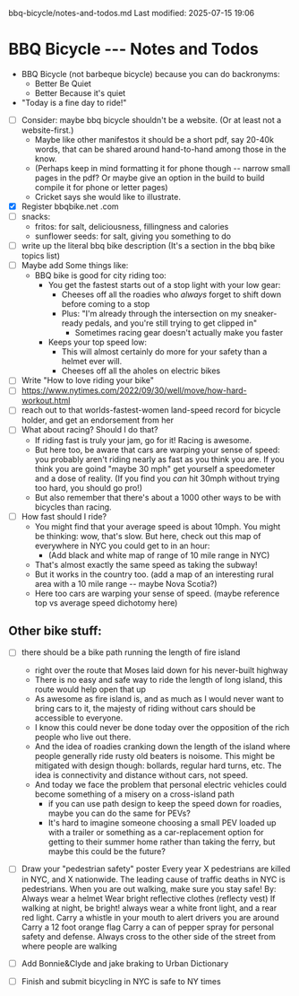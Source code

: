 bbq-bicycle/notes-and-todos.md
Last modified: 2025-07-15 19:06

# BBQ Bicycle --- Notes and Todos
* BBQ Bicycle (not barbeque bicycle) because you can do backronyms:
	* Better Be Quiet
	* Better Because it's quiet
* "Today is a fine day to ride!"
* [ ] Consider: maybe bbq bicycle shouldn't be a website. (Or at least not a website-first.)
	* Maybe like other manifestos it should be a short pdf, say 20-40k words, that can be shared around hand-to-hand among those in the know. 
	* (Perhaps keep in mind formatting it for phone though -- narrow small pages in the pdf? Or maybe give an option in the build to build compile it for phone or letter pages)
	* Cricket says she would like to illustrate.
* [X] Register bbqbike.net .com
* [ ] snacks:
    * fritos: for salt, deliciousness, fillingness and calories
    * sunflower seeds: for salt, giving you something to do
* [ ] write up the literal bbq bike description (It's a section in the bbq bike topics list)
* [ ] Maybe add Some things like:
	* BBQ bike is good for city riding too:
		* You get the fastest starts out of a stop light with your low gear:
			* Cheeses off all the roadies who *always* forget to shift down before coming to a stop
			* Plus: "I'm already through the intersection on my sneaker-ready pedals, and you're still trying to get clipped in"
				* Sometimes racing gear doesn't actually make you faster
		* Keeps your top speed low:
			* This will almost certainly do more for your safety than a helmet ever will.
			* Cheeses off all the aholes on electric bikes
* [ ] Write "How to love riding your bike"
* [ ] https://www.nytimes.com/2022/09/30/well/move/how-hard-workout.html
* [ ] reach out to that worlds-fastest-women land-speed record for bicycle holder, and get an endorsement from her
* [ ] What about racing? Should I do that?
	* If riding fast is truly your jam, go for it! Racing is awesome.
	* But here too, be aware that cars are warping your sense of speed: you probably aren't riding nearly as fast as you think you are. If you think you are goind "maybe 30 mph" get yourself a speedometer and a dose of reality. (If you find you _can_ hit 30mph without trying too hard, you should go pro!)
	* But also remember that there's about a 1000 other ways to be with bicycles than racing.
* [ ] How fast should I ride?
	* You might find that your average speed is about 10mph. You might be thinking: wow, that's slow. But here, check out this map of everywhere in NYC you could get to in an hour:
		* (Add black and white map of range of 10 mile range in NYC)
	* That's almost exactly the same speed as taking the subway!
	* But it works in the country too. (add a map of an interesting rural area with a 10 mile range -- maybe Nova Scotia?)
	* Here too cars are warping your sense of speed. (maybe reference top vs average speed dichotomy here)


## Other bike stuff:
* [ ] there should be a bike path running the length of fire island 
	* right over the route that Moses laid down for his never-built highway
	* There is no easy and safe way to ride the length of long island, this route would help open that up
	* As awesome as fire island is, and as much as I would never want to bring cars to it, the majesty of riding without cars should be accessible to everyone.
	* I know this could never be done today over the opposition of the rich people who live out there.
	* And the idea of roadies cranking down the length of the island where people generally ride rusty old beaters is noisome. This might be mitigated with design though: bollards, regular hard turns, etc. The idea is connectivity and distance without cars, not speed.
	* And today we face the problem that personal electric vehicles could become something of a misery on a cross-island path
		* if you can use path design to keep the speed down for roadies, maybe you can do the same for PEVs?
		* It's hard to imagine someone choosing a small PEV loaded up with a trailer or something as a car-replacement option for getting to their summer home rather than taking the ferry, but maybe this could be the future?
* [ ] Draw your "pedestrian safety" poster
	Every year X pedestrians are killed in NYC, and X nationwide. The leading cause of traffic deaths in NYC is pedestrians.
	When you are out walking, make sure you stay safe!
	By:
		Always wear a helmet
		Wear bright reflective clothes
			(reflecty vest)
		If walking at night, be bright! always wear a white front light, and a rear red light.
		Carry a whistle in your mouth to alert drivers you are around
		Carry a 12 foot orange flag
		Carry a can of pepper spray for personal safety and defense.
		Always cross to the other side of the street from where people are walking
* [ ] Add Bonnie&Clyde and jake braking to Urban Dictionary
* [ ] Finish and submit bicycling in NYC is safe to NY times



